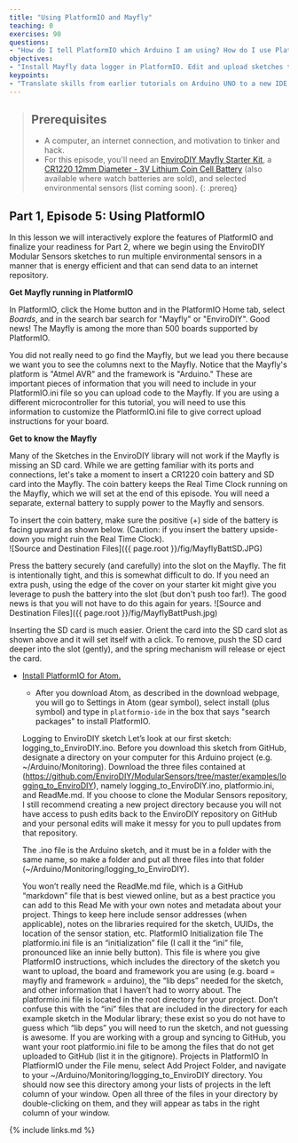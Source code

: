 ```yaml
---
title: "Using PlatformIO and Mayfly"
teaching: 0
exercises: 90
questions:
- "How do I tell PlatformIO which Arduino I am using? How do I use PlatformIO to upload a sketch to an Arduino board? How do I view and edit sketches in PlatformIO?"
objectives:
- "Install Mayfly data logger in PlatformIO. Edit and upload sketches to Mayfly. Set real time clock on Mayfly. Connect sensor to Mayfly."
keypoints:
- "Translate skills from earlier tutorials on Arduino UNO to a new IDE and different logger board."
---
```

> ## Prerequisites
>
> - A computer, an internet connection, and motivation to tinker and hack.
> - For this episode, you'll need an [EnviroDIY Mayfly Starter Kit](https://www.amazon.com/EnviroDIY-Mayfly-Arduino-Compatible-Starter/dp/B01FCVALDW), a [CR1220 12mm Diameter - 3V Lithium Coin Cell Battery](https://www.adafruit.com/product/380) (also available where watch batteries are sold), and selected environmental sensors (list coming soon).
{: .prereq}

## Part 1, Episode 5: Using PlatformIO

In this lesson we will interactively explore the features of PlatformIO and finalize your readiness for Part 2, where we begin using the EnviroDIY Modular Sensors sketches to run multiple environmental sensors in a manner that is energy efficient and that can send data to an internet repository.

**Get Mayfly running in PlatformIO**

In PlatformIO, click the Home button and in the PlatformIO Home tab, select *Boards*, and in the search bar search for "Mayfly" or "EnviroDIY". Good news! The Mayfly is among the more than 500 boards supported by PlatformIO.

You did not really need to go find the Mayfly, but we lead you there because we want you to see the columns next to the Mayfly. Notice that the Mayfly's platform is "Atmel AVR" and the framework is "Arduino." These are important pieces of information that you will need to include in your PlatformIO.ini file so you can upload code to the Mayfly. If you are using a different microcontroller for this tutorial, you will need to use this information to customize the PlatformIO.ini file to give correct upload instructions for your board.

**Get to know the Mayfly**

Many of the Sketches in the EnviroDIY library will not work if the Mayfly is missing an SD card. While we are getting familiar with its ports and connections, let's take a moment to insert a CR1220 coin battery and SD card into the Mayfly. The coin battery keeps the Real Time Clock running on the Mayfly, which we will set at the end of this episode. You will need a separate, external battery to supply power to the Mayfly and sensors.

To insert the coin battery, make sure the positive (+) side of the battery is facing upward as shown below. (Caution: if you insert the battery upside-down you might ruin the Real Time Clock).  
![Source and Destination Files]({{ page.root }}/fig/MayflyBattSD.JPG)

Press the battery securely (and carefully) into the slot on the Mayfly. The fit is intentionally tight, and this is somewhat difficult to do. If you need an extra push, using the edge of the cover on your starter kit might give you leverage to push the battery into the slot (but don't push too far!). The good news is that you will not have to do this again for years.
![Source and Destination Files]({{ page.root }}/fig/MayflyBattPush.jpg)

Inserting the SD card is much easier. Orient the card into the SD card slot as shown above and it will set itself with a click. To remove, push the SD card deeper into the slot (gently), and the spring mechanism will release or eject the card.



- [Install PlatformIO for Atom.](https://platformio.org/install/ide?install=atom)
  - After you download Atom, as described in the download webpage, you will go to Settings in Atom (gear symbol), select install (plus symbol) and type in `platformio-ide` in the box that says "search packages" to install PlatformIO.

  Logging to EnviroDIY sketch
  Let’s look at our first sketch: logging_to_EnviroDIY.ino. Before you download this sketch from GitHub, designate a directory on your computer for this Arduino project (e.g. ~/Arduino/Monitoring). Download the three files contained at (https://github.com/EnviroDIY/ModularSensors/tree/master/examples/logging_to_EnviroDIY), namely logging_to_EnviroDIY.ino, platformio.ini, and ReadMe.md. If you choose to clone the Modular Sensors repository, I still recommend creating a new project directory because you will not have access to push edits back to the EnviroDIY repository on GitHub and your personal edits will make it messy for you to pull updates from that repository.

  The .ino file is the Arduino sketch, and it must be in a folder with the same name, so make a folder and put all three files into that folder (~/Arduino/Monitoring/logging_to_EnviroDIY).

  You won’t really need the ReadMe.md file, which is a GitHub “markdown” file that is best viewed online, but as a best practice you can add to this Read Me with your own notes and metadata about your project. Things to keep here include sensor addresses (when applicable), notes on the libraries required for the sketch, UUIDs, the location of the sensor station, etc.
  PlatformIO Initialization file
  The platformio.ini file is an “initialization” file (I call it the “ini” file, pronounced like an innie belly button). This file is where you give PlatformIO instructions, which includes the directory of the sketch you want to upload, the board and framework you are using (e.g. board = mayfly and framework = arduino), the “lib deps” needed for the sketch, and other information that I haven’t had to worry about. The platformio.ini file is located in the root directory for your project. Don’t confuse this with the “ini” files that are included in the directory for each example sketch in the Modular library; these exist so you do not have to guess which “lib deps” you will need to run the sketch, and not guessing is awesome. If you are working with a group and syncing to GitHub, you want your root platformio.ini file to be among the files that do not get uploaded to GitHub (list it in the gitignore).
  Projects in PlatformIO
  In PlatfiormIO under the File menu, select Add Project Folder, and navigate to your ~/Arduino/Monitoring/logging_to_EnviroDIY directory. You should now see this directory among your lists of projects in the left column of your window. Open all three of the files in your directory by double-clicking on them, and they will appear as tabs in the right column of your window.


{% include links.md %}
